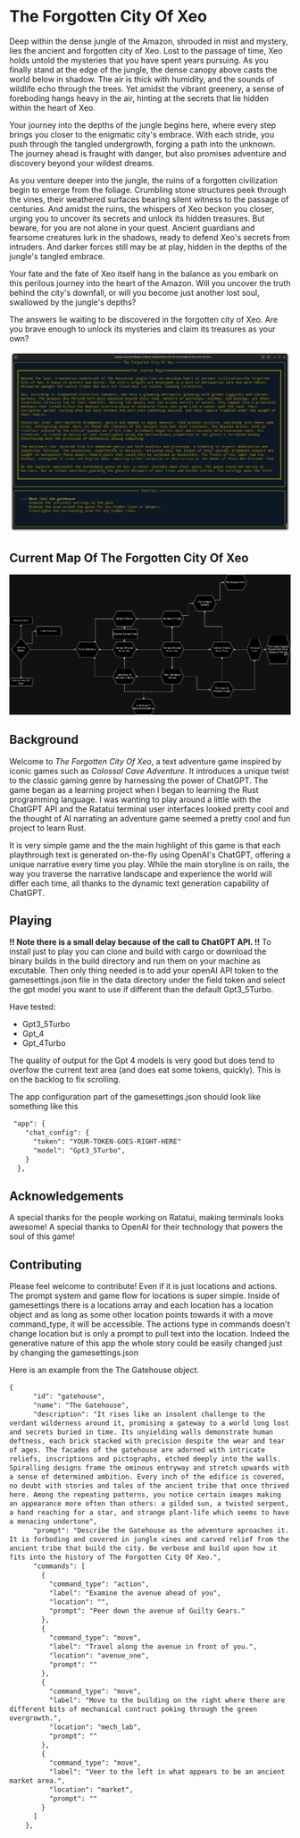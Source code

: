# The Forgotten City Of Xeo

Deep within the dense jungle of the Amazon, shrouded in mist and mystery, lies the ancient and forgotten city of Xeo. Lost to the passage of time, Xeo holds untold the mysteries that you have spent years pursuing. As you finally stand at the edge of the jungle, the dense canopy above casts the world below in shadow. The air is thick with humidity, and the sounds of wildlife echo through the trees. Yet amidst the vibrant greenery, a sense of foreboding hangs heavy in the air, hinting at the secrets that lie hidden within the heart of Xeo.<br>

Your journey into the depths of the jungle begins here, where every step brings you closer to the enigmatic city's embrace. With each stride, you push through the tangled undergrowth, forging a path into the unknown. The journey ahead is fraught with danger, but also promises adventure and discovery beyond your wildest dreams.<br>

As you venture deeper into the jungle, the ruins of a forgotten civilization begin to emerge from the foliage. Crumbling stone structures peek through the vines, their weathered surfaces bearing silent witness to the passage of centuries. And amidst the ruins, the whispers of Xeo beckon you closer, urging you to uncover its secrets and unlock its hidden treasures. But beware, for you are not alone in your quest. Ancient guardians and fearsome creatures lurk in the shadows, ready to defend Xeo's secrets from intruders. And darker forces still may be at play, hidden in the depths of the jungle's tangled embrace.<br>

Your fate and the fate of Xeo itself hang in the balance as you embark on this perilous journey into the heart of the Amazon. Will you uncover the truth behind the city's downfall, or will you become just another lost soul, swallowed by the jungle's depths?<br>

The answers lie waiting to be discovered in the forgotten city of Xeo. Are you brave enough to unlock its mysteries and claim its treasures as your own?

![Screenshot](./Project_Metadata/gpt4_loadscreen.png)


## Current Map Of The Forgotten City Of Xeo

![Map of The Forgotten City Of Xeo](./Project_Metadata/Forgotten-City-Of-Xeo-Map.webp)

## Background

Welcome to *The Forgotten City Of Xeo*, a text adventure game inspired by iconic games such as *Colossal Cave Adventure*. It introduces a unique twist to the classic gaming genre by harnessing the power of ChatGPT. The game began as a learning project when I began to learning the Rust programming language. I was wanting to play around a little with the ChatGPT API and the Ratatui terminal user interfaces looked pretty cool and the thought of AI narrating an adventure game seemed a pretty cool and fun project to learn Rust.

It is very simple game and the the main highlight of this game is that each playthrough text is generated on-the-fly using OpenAI's ChatGPT, offering a unique narrative every time you play. While the main storyline is on rails, the way you traverse the narrative landscape and experience the world will differ each time, all thanks to the dynamic text generation capability of ChatGPT.


## Playing
**!! Note there is a small delay because of the call to ChatGPT API. !!**
To install just to play you can clone and build with cargo or download the binary builds in the build directory and run them on your machine as excutable.
Then only thing needed is to add your openAI API token to the gamesettings.json file in the data directory under the field token and select the gpt model you want to use if different than the default Gpt3_5Turbo.


Have tested: 
* Gpt3_5Turbo
* Gpt_4
* Gpt_4Turbo

The quality of output for the Gpt 4 models is very good but does tend to overfow the current text area (and does eat some tokens, quickly). This is on the backlog to fix scrolling.  

The app configuration part of the gamesettings.json should look like something like this
```
 "app": {
    "chat_config": {
      "token": "YOUR-TOKEN-GOES-RIGHT-HERE"
      "model": "Gpt3_5Turbo",
    }
  },
```

## Acknowledgements

A special thanks for the people working on Ratatui, making terminals looks awesome!
A special thanks to OpenAI for their technology that powers the soul of this game!

## Contributing 

Please feel welcome to contribute!  Even if it is just locations and actions.  The prompt system and game flow for locations is super simple. Inside of gamesettings there is a locations array and each location has a location object and as long as some other location points towards it with a move command_type, it will be accessible.  The actions type in commands doesn't change location but is only a prompt to pull text into the location. Indeed the generative nature of this app the whole story could be easily changed just by changing the gamesettings.json 


Here is an example from the The Gatehouse object.

```
{
      "id": "gatehouse",
      "name": "The Gatehouse",
      "description": "It rises like an insolent challenge to the verdant wilderness around it, promising a gateway to a world long lost and secrets buried in time. Its unyielding walls demonstrate human deftness, each brick stacked with precision despite the wear and tear of ages. The facades of the gatehouse are adorned with intricate reliefs, inscriptions and pictographs, etched deeply into the walls. Spiralling designs frame the ominous entryway and stretch upwards with a sense of determined ambition. Every inch of the edifice is covered, no doubt with stories and tales of the ancient tribe that once thrived here. Among the repeating patterns, you notice certain images making an appearance more often than others: a gilded sun, a twisted serpent, a hand reaching for a star, and strange plant-life which seems to have a menacing undertone",
      "prompt": "Describe the Gatehouse as the adventure aproaches it. It is forboding and covered in jungle vines and carved relief from the ancient tribe that build the city. Be verbose and build upon how it fits into the history of The Forgotten City Of Xeo.",
      "commands": [
        {
          "command_type": "action",
          "label": "Examine the avenue ahead of you",
          "location": "",
          "prompt": "Peer down the avenue of Guilty Gears."
        },
        {
          "command_type": "move",
          "label": "Travel along the avenue in front of you.",
          "location": "avenue_one",
          "prompt": ""
        },
        {
          "command_type": "move",
          "label": "Move to the building on the right where there are different bits of mechanical contruct poking through the green overgrowth.",
          "location": "mech_lab",
          "prompt": ""
        },
        {
          "command_type": "move",
          "label": "Veer to the left in what appears to be an ancient market area.",
          "location": "market",
          "prompt": ""
        }
      ]
    },
```
